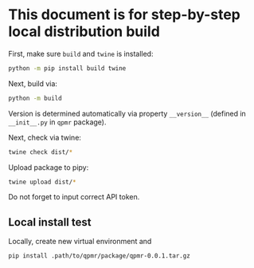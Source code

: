 # This document is for step-by-step local distribution build

First, make sure `build` and `twine` is installed:
```bash
python -m pip install build twine
```

Next, build via:
```bash
python -m build
```

Version is determined automatically via property `__version__` (defined in `__init__.py` in `qpmr` package).

Next, check via twine:
```bash
twine check dist/*
```

Upload package to pipy:
```bash
twine upload dist/*
```

Do not forget to input correct API token.


## Local install test

Locally, create new virtual environment and

```
pip install .path/to/qpmr/package/qpmr-0.0.1.tar.gz
```
